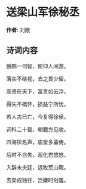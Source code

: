 # 送梁山军徐秘丞

**作者**: 刘敞

## 诗词内容

鷾鸸一何智，俯仰人间游。

落实不给视，去之畏少留。

高贤在天下，富贵如云浮。

得失不概怀，损益宁所忧。

若人古巳亡，今复得徐侯。

词科二十载，朝籍方见收。

四海厌名声，庙堂多軰俦。

后时不自失，观化君悠悠。

入辞未央廷，远牧荒山陬。

去矣成独往，岂嫌时俗羞。

